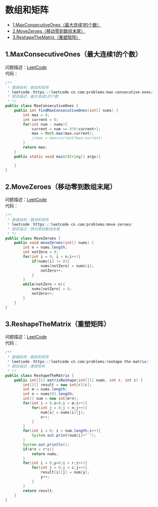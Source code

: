 # 数组和矩阵
* [1.MaxConsecutiveOnes（最大连续1的个数）](https://github.com/Hi-world-DF/Interview-knowledge-points/blob/master/LeetCode/arraysAndMatrices.md#1maxconsecutiveones%E6%9C%80%E5%A4%A7%E8%BF%9E%E7%BB%AD1%E7%9A%84%E4%B8%AA%E6%95%B0)
* [2.MoveZeroes（移动零到数组末尾）](https://github.com/Hi-world-DF/Interview-knowledge-points/blob/master/LeetCode/arraysAndMatrices.md#2movezeroes%E7%A7%BB%E5%8A%A8%E9%9B%B6%E5%88%B0%E6%95%B0%E7%BB%84%E6%9C%AB%E5%B0%BE)
* [3.ReshapeTheMatrix（重塑矩阵）](https://github.com/Hi-world-DF/Interview-knowledge-points/blob/master/LeetCode/arraysAndMatrices.md#3reshapethematrix%E9%87%8D%E5%A1%91%E7%9F%A9%E9%98%B5)

## 1.MaxConsecutiveOnes（最大连续1的个数）
问题描述：[LeetCode](https://leetcode-cn.com/problems/max-consecutive-ones/)   
代码：
``` java 
/**
 * 数据结构：数组和矩阵
 * leetcode：https://leetcode-cn.com/problems/max-consecutive-ones/
 * 题目描述：最大连续1的个数
 * */
public class MaxConsecutiveOnes {
    public int findMaxConsecutiveOnes(int[] nums) {
        int max = 0;
        int current = 0;
        for(int num : nums){
            current = num == 0?0:current+1;
            max = Math.max(max,current);
            //max = max>current?max:current;
        }
        return max;
    }
    public static void main(String[] args){

    }
}
```
## 2.MoveZeroes（移动零到数组末尾）
问题描述：[LeetCode](https://leetcode-cn.com/problems/move-zeroes/)   
代码：
``` java 
/**
 * 数据结构：数组和矩阵
 * leetcode：https://leetcode-cn.com/problems/move-zeroes/
 * 题目描述：移动零到数组末尾
 * */
public class MoveZeroes {
    public void moveZeroes(int[] nums) {
        int n = nums.length;
        int notZero = 0;
        for(int i = 0; i < n;i++){
            if(nums[i] != 0){
                nums[notZero] = nums[i];
                notZero++;
            }
        }
        while(notZero < n){
            nums[notZero] = 0;
            notZero++;
        }
    }
}
```
## 3.ReshapeTheMatrix（重塑矩阵）
问题描述：[LeetCode](https://leetcode-cn.com/problems/reshape-the-matrix/)   
代码：
``` java 
/**
 * 数据结构：数组和矩阵
 * leetcode：https://leetcode-cn.com/problems/reshape-the-matrix/
 * 题目描述：重塑矩阵
 * */
public class ReshapeTheMatrix {
    public int[][] matrixReshape(int[][] nums, int r, int c) {
        int[][] result = new int[r][c];
        int m = nums.length;
        int n = nums[0].length;
        int[] num = new int[m*n];
        for(int i = 0,x=0;i < m;i++){
            for(int j = 0;j < n;j++){
                num[x] = nums[i][j];
                x++;
            }
        }
        for(int i = 0; i < num.length;i++){
            System.out.print(num[i]+" ");
        }
        System.out.println();
        if(m*n < r*c){
            return nums;
        }
        for(int i = 0,y=0;i < r;i++){
            for(int j = 0;j < c;j++){
                result[i][j] = num[y];
                y++;
            }
        }
        return result;
    }
}
```

